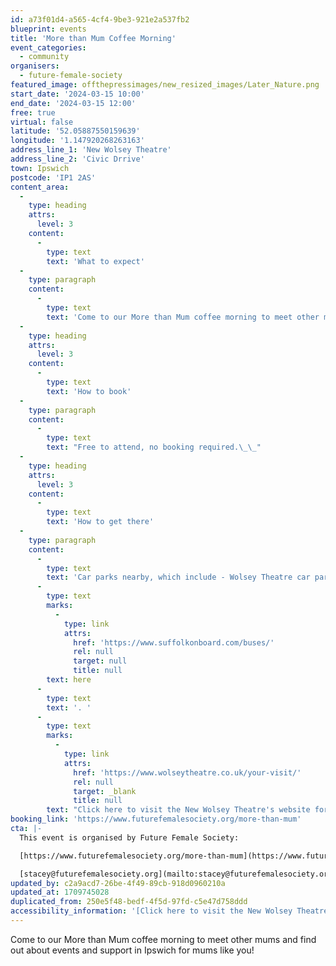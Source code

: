 ```yaml
---
id: a73f01d4-a565-4cf4-9be3-921e2a537fb2
blueprint: events
title: 'More than Mum Coffee Morning'
event_categories:
  - community
organisers:
  - future-female-society
featured_image: offthepressimages/new_resized_images/Later_Nature.png
start_date: '2024-03-15 10:00'
end_date: '2024-03-15 12:00'
free: true
virtual: false
latitude: '52.05887550159639'
longitude: '1.147920268263163'
address_line_1: 'New Wolsey Theatre'
address_line_2: 'Civic Drrive'
town: Ipswich
postcode: 'IP1 2AS'
content_area:
  -
    type: heading
    attrs:
      level: 3
    content:
      -
        type: text
        text: 'What to expect'
  -
    type: paragraph
    content:
      -
        type: text
        text: 'Come to our More than Mum coffee morning to meet other mums and find out about events and support in Ipswich for mums like you. The coffee is free and so is the fun!'
  -
    type: heading
    attrs:
      level: 3
    content:
      -
        type: text
        text: 'How to book'
  -
    type: paragraph
    content:
      -
        type: text
        text: "Free to attend, no booking required.\_\_"
  -
    type: heading
    attrs:
      level: 3
    content:
      -
        type: text
        text: 'How to get there'
  -
    type: paragraph
    content:
      -
        type: text
        text: 'Car parks nearby, which include - Wolsey Theatre car park (one minute walk). The nearest bus station is a three minute walk away, see the latest bus timetables '
      -
        type: text
        marks:
          -
            type: link
            attrs:
              href: 'https://www.suffolkonboard.com/buses/'
              rel: null
              target: null
              title: null
        text: here
      -
        type: text
        text: '. '
      -
        type: text
        marks:
          -
            type: link
            attrs:
              href: 'https://www.wolseytheatre.co.uk/your-visit/'
              rel: null
              target: _blank
              title: null
        text: "Click here to visit the New Wolsey Theatre's website for more travel information."
booking_link: 'https://www.futurefemalesociety.org/more-than-mum'
cta: |-
  This event is organised by Future Female Society:

  [https://www.futurefemalesociety.org/more-than-mum](https://www.futurefemalesociety.org/more-than-mum) 

  [stacey@futurefemalesociety.org](mailto:stacey@futurefemalesociety.org)
updated_by: c2a9acd7-26be-4f49-89cb-918d0960210a
updated_at: 1709745028
duplicated_from: 250e5f48-bedf-4f5d-97fd-c5e47d758ddd
accessibility_information: '[Click here to visit the New Wolsey Theatre website for access information](https://www.wolseytheatre.co.uk/access/)'
---
```

Come to our More than Mum coffee morning to meet other mums and find out about events and support in Ipswich for mums like you!
